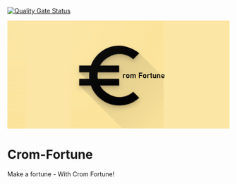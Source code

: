 [![Quality Gate Status](https://sonarcloud.io/api/project_badges/measure?project=com.sundbybergsit.cromfortune&metric=alert_status)](https://sonarcloud.io/dashboard?id=com.sundbybergsit.cromfortune)

![image info](logo.png)

# Crom-Fortune
Make a fortune - With Crom Fortune!

